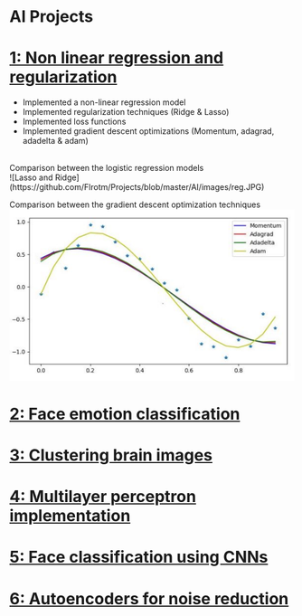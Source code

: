# AI Projects

# [1: Non linear regression and regularization](https://github.com/Flrotm/Projects/edit/master/AI/py1) 
- Implemented a non-linear regression model
- Implemented regularization techniques (Ridge & Lasso)
- Implemented loss functions
- Implemented gradient descent optimizations (Momentum, adagrad, adadelta & adam)
<br />
Comparison between the logistic regression models 
<br />
![Lasso and Ridge](https://github.com/Flrotm/Projects/blob/master/AI/images/reg.JPG)
  
Comparison between the gradient descent optimization techniques 
<br />
![Gradient descent optimization](https://github.com/Flrotm/Projects/blob/master/AI/images/gd.JPG)

# [2: Face emotion classification](https://github.com/Flrotm/Projects/edit/master/AI/py2) 

# [3: Clustering brain images](https://github.com/Flrotm/Projects/edit/master/AI/py3)

# [4: Multilayer perceptron implementation](https://github.com/Flrotm/Projects/edit/master/AI/py4)

# [5: Face classification using CNNs](https://github.com/Flrotm/Projects/edit/master/AI/py5)

# [6: Autoencoders for noise reduction](https://github.com/Flrotm/Projects/edit/master/AI/py6)

